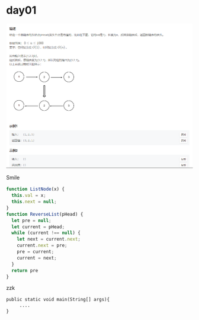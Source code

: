 # day01

![image-20230527213257947](image-20230527213257947.png)

Smile

```js
function ListNode(x) {
  this.val = x;
  this.next = null;
}
function ReverseList(pHead) {
  let pre = null;
  let current = pHead;
  while (current !== null) {
    let next = current.next;
    current.next = pre;
    pre = current;
    current = next;
  }
  return pre
}
```

zzk

```
public static void main(String[] args){
	 ....
}
```
